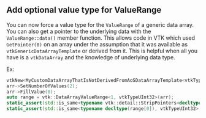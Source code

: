 ## Add optional value type for ValueRange

You can now force a value type for the `ValueRange` of a generic data array.
You can also get a pointer to the underlying data with the `ValueRange::data()` member function. This allows code in VTK
which used `GetPointer(0)` on an array under the assumption that it was available as `vtkGenericDataArrayTemplate` or derived from it.
This is helpful when all you have is a `vtkDataArray` and the knowledge of underlying data type.

Ex:
```c++
vtkNew<MyCustomDataArrayThatIsNotDerivedFromAoSDataArrayTemplate<vtkTypeUInt32>> arr;
arr->SetNumberOfValues(2);
arr->FillValue(0);
auto range = vtk::DataArrayValueRange<1, vtkTypeUInt32>(arr);
static_assert(std::is_same<typename vtk::detail::StripPointers<decltype(range.data())>::type, vtkTypeUInt32>::value); // always true.
static_assert(std::is_same<typename decltype(range[0]), vtkTypeUInt32>::value); // always true.
```
